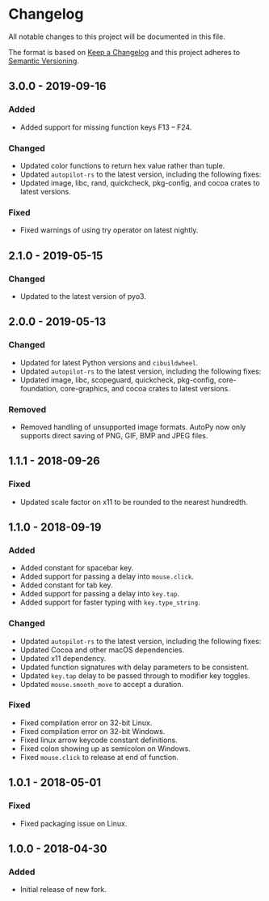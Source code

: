 # Changelog

All notable changes to this project will be documented in this file.

The format is based on [Keep a Changelog](http://keepachangelog.com/en/1.0.0/)
and this project adheres to [Semantic Versioning](https://semver.org/spec/v2.0.0.html).

## 3.0.0 - 2019-09-16

### Added

- Added support for missing function keys F13 – F24.

### Changed

- Updated color functions to return hex value rather than tuple.
- Updated `autopilot-rs` to the latest version, including the following fixes:
- Updated image, libc, rand, quickcheck, pkg-config, and cocoa crates to latest
  versions.
  
### Fixed

- Fixed warnings of using try operator on latest nightly.

## 2.1.0 - 2019-05-15

### Changed
- Updated to the latest version of pyo3.

## 2.0.0 - 2019-05-13

### Changed
- Updated for latest Python versions and `cibuildwheel`.
- Updated `autopilot-rs` to the latest version, including the following fixes:
- Updated image, libc, scopeguard, quickcheck, pkg-config, core-foundation,
  core-graphics, and cocoa crates to latest versions.

### Removed
- Removed handling of unsupported image formats. AutoPy now only supports
  direct saving of PNG, GIF, BMP and JPEG files.

## 1.1.1 - 2018-09-26

### Fixed
- Updated scale factor on x11 to be rounded to the nearest hundredth.

## 1.1.0 - 2018-09-19

### Added
- Added constant for spacebar key.
- Added support for passing a delay into `mouse.click`.
- Added constant for tab key.
- Added support for passing a delay into `key.tap`.
- Added support for faster typing with `key.type_string`.

### Changed
- Updated `autopilot-rs` to the latest version, including the following fixes:
- Updated Cocoa and other macOS dependencies.
- Updated x11 dependency.
- Updated function signatures with delay parameters to be consistent.
- Updated `key.tap` delay to be passed through to modifier key toggles.
- Updated `mouse.smooth_move` to accept a duration.

### Fixed
- Fixed compilation error on 32-bit Linux.
- Fixed compilation error on 32-bit Windows.
- Fixed linux arrow keycode constant definitions.
- Fixed colon showing up as semicolon on Windows.
- Fixed `mouse.click` to release at end of function.

## 1.0.1 - 2018-05-01

### Fixed
- Fixed packaging issue on Linux.

## 1.0.0 - 2018-04-30

### Added
- Initial release of new fork.
